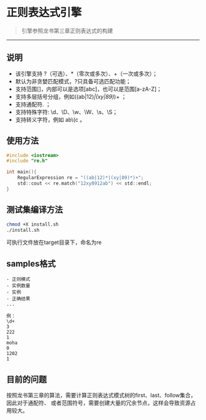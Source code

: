 # 正则表达式引擎
> 引擎参照龙书第三章正则表达式的构建
---

## 说明
* 该引擎支持 ?（可选）、*（零次或多次）、+（一次或多次）；
* 默认为非贪婪匹配模式，?只具备可选匹配功能；
* 支持范围[]，内部可以是选项[abc]，也可以是范围[a-zA-Z]；
* 支持多层括号分组，例如((ab|12)*|(xy|89)*)+ ；
* 支持通配符. ；
* 支持特殊字符: \d、\D、\w、\W、\s、\S；
* 支持转义字符，例如 ab\\(c 。

## 使用方法
```c 
#include <iostream>
#include "re.h"

int main(){
    RegularExpression re = "((ab|12)*|(xy|89)*)+";
    std::cout << re.match("12xy8912ab") << std::endl;
}
```

## 测试集编译方法
```bash
chmod +X install.sh
./install.sh
```
可执行文件放在target目录下，命名为re

## samples格式
```
- 正则模式
- 实例数量
- 实例
- 正确结果
...

例：
\d+
3
222
1
moha
0
1202
1
```


## 目前的问题
按照龙书第三章的算法，需要计算正则表达式模式树的first、last、follow集合，因此对于通配符、
或者范围符号，需要创建大量的冗余节点，这样会导致资源占用较大。